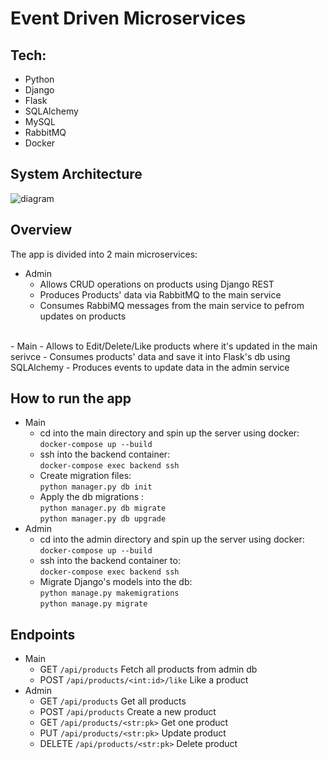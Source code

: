# Event Driven Microservices

## Tech:  

- Python
- Django
- Flask
- SQLAlchemy
- MySQL
- RabbitMQ
- Docker

## System Architecture  

![diagram](https://user-images.githubusercontent.com/73492002/182219050-71557077-350e-4d31-b52d-a53c5e88948c.PNG)


## Overview
The app is divided into 2 main microservices:  

- Admin
  - Allows CRUD operations on products using Django REST
  - Produces Products' data via RabbitMQ to the main service
  - Consumes RabbiMQ messages from the main service to pefrom updates on products
<br>
- Main  
  - Allows to Edit/Delete/Like products where it's updated in the main serivce  
  - Consumes products' data and save it into Flask's db using SQLAlchemy
  - Produces events to update data in the admin service
  
## How to run the app
- Main
  - cd into the main directory and spin up the server using docker:  
  `docker-compose up --build`
  - ssh into the backend container:  
  `docker-compose exec backend ssh`  
  - Create migration files:  
  `python manager.py db init`  
  - Apply the db migrations :  
  `python manager.py db migrate`  
  `python manager.py db upgrade`
- Admin
  - cd into the admin directory and spin up the server using docker:  
  `docker-compose up --build`
  - ssh into the backend container to:  
  `docker-compose exec backend ssh`
  - Migrate Django's models into the db:  
  `python manage.py makemigrations`  
  `python manage.py migrate`

## Endpoints
- Main
  - GET `/api/products` Fetch all products from admin db
  - POST `/api/products/<int:id>/like` Like a product
- Admin
  - GET `/api/products` Get all products
  - POST `/api/products` Create a new product
  - GET `/api/products/<str:pk>` Get one product
  - PUT `/api/products/<str:pk>` Update product
  - DELETE `/api/products/<str:pk>` Delete product
